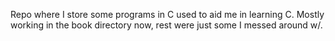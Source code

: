 Repo where I store some programs in C used to aid me in learning C. Mostly working in the book directory now, rest were just some I messed around w/.
